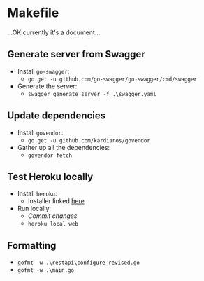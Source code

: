# Makefile

...OK currently it's a document...

## Generate server from Swagger

* Install `go-swagger`:
    * `go get -u github.com/go-swagger/go-swagger/cmd/swagger`
* Generate the server:
    *  `swagger generate server -f .\swagger.yaml`

## Update dependencies

* Install `govendor`:
    * `go get -u github.com/kardianos/govendor`
* Gather up all the dependencies:
    * `govendor fetch`

## Test Heroku locally

* Install `heroku`:
    * Installer linked [here](https://devcenter.heroku.com/articles/heroku-command-line)
* Run locally:
    * *Commit changes*
    * `heroku local web`

## Formatting

* `gofmt -w .\restapi\configure_revised.go`
* `gofmt -w .\main.go`
